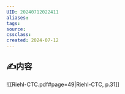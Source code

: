 ```yaml
---
UID: 20240712022411 
aliases: 
tags: 
source: 
cssclass: 
created: 2024-07-12
---
```


## ✍内容
![[Riehl-CTC.pdf#page=49|Riehl-CTC, p.31]]

